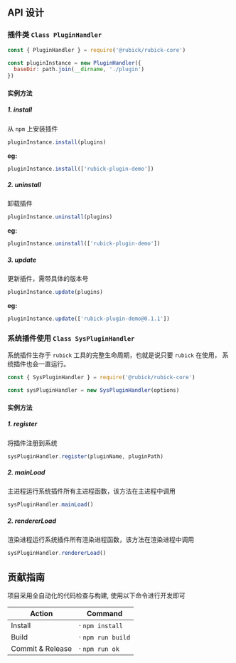 ## API 设计

### 插件类 `Class PluginHandler`

```js
const { PluginHandler } = require('@rubick/rubick-core')

const pluginInstance = new PluginHandler({
  baseDir: path.join(__dirname, './plugin')
})
```

#### 实例方法

##### 1. install

从 `npm` 上安装插件

```js
pluginInstance.install(plugins)
```

**eg:**

```js
pluginInstance.install(['rubick-plugin-demo'])
```

##### 2. uninstall

卸载插件

```js
pluginInstance.uninstall(plugins)
```

**eg:**

```js
pluginInstance.uninstall(['rubick-plugin-demo'])
```

##### 3. update

更新插件，需带具体的版本号

```js
pluginInstance.update(plugins)
```

**eg:**

```js
pluginInstance.update(['rubick-plugin-demo@0.1.1'])
```

### 系统插件使用 `Class SysPluginHandler`

系统插件生存于 `rubick` 工具的完整生命周期，也就是说只要 `rubick` 在使用，
系统插件也会一直运行。

```js
const { SysPluginHandler } = require('@rubick/rubick-core')

const sysPluginHandler = new SysPluginHandler(options)
```

#### 实例方法

##### 1. register

将插件注册到系统

```js
sysPluginHandler.register(pluginName, pluginPath)
```

##### 2. mainLoad

主进程运行系统插件所有主进程函数，该方法在主进程中调用

```js
sysPluginHandler.mainLoad()
```

##### 2. rendererLoad

渲染进程运行系统插件所有渲染进程函数，该方法在渲染进程中调用

```js
sysPluginHandler.rendererLoad()
```

## 贡献指南

项目采用全自动化的代码检查与构建, 使用以下命令进行开发即可

| Action           | Command           |
| ---------------- | ----------------- |
| Install          | · `npm install`   |
| Build            | · `npm run build` |
| Commit & Release | · `npm run ok`    |
